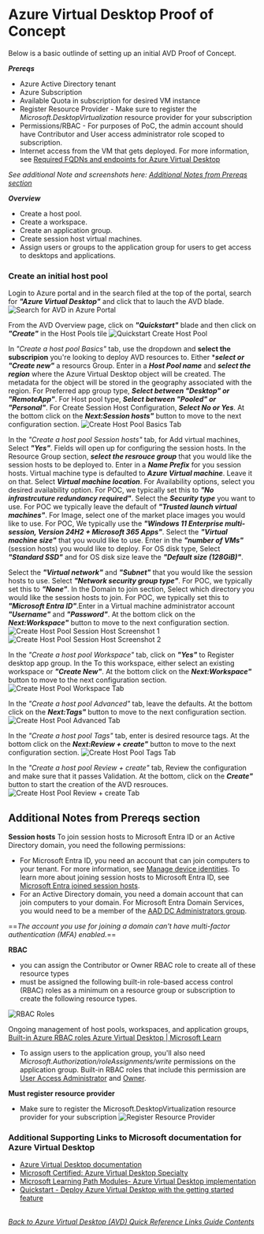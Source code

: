 # Azure Virtual Desktop Proof of Concept
Below is a basic outlinde of setting up an initial AVD Proof of Concept.

***Prereqs***
- Azure Active Directory tenant
- Azure Subscription
- Available Quota in subscription for desired VM instance
- Register Resource Provider - Make sure to register the *Microsoft.DesktopVirtualization* resource provider for your subscription
- Permissions/RBAC - For purposes of PoC, the admin account should have Contributor and User access administrator role scoped to subscription. 
- Internet access from the VM that gets deployed. For more information, see [Required FQDNs and endpoints for Azure Virtual Desktop](https://learn.microsoft.com/en-us/azure/virtual-desktop/required-fqdn-endpoint)

*See additional Note and screenshots here: [Additional Notes from Prereqs section](https://github.com/chrismihm-ms/AVDQuickLinks/blob/main/poc.md#notes-from-prereqs-section)*

***Overview***
- Create a host pool.
- Create a workspace.
- Create an application group.
- Create session host virtual machines.
- Assign users or groups to the application group for users to get access to desktops and applications.

### Create an initial host pool
Login to Azure portal and in the search filed at the top of the portal, search for ***"Azure Virtual Desktop"*** and click that to lauch the AVD blade.
![Search for AVD in Azure Portal](/Diagrams/search-avd-blade.png)  

From the AVD Overview page, click on ***"Quickstart"*** blade and then click on ***"Create"*** in the Host Pools tile
![Quickstart Create Host Pool](/Diagrams/QuickStartCreateHostPool.png)  

In *"Create a host pool Basics"* tab, use the dropdown and ****select the subscripion**** you're looking to deploy AVD resources to. Either ****select or "Create new"*** a resourcs Group. Enter in a ***Host Pool name*** and ***select the region*** where the Azure Virtual Desktop object will be created. The metadata for the object will be stored in the geography associated with the region. For Preferred app group type, ***Select between "Desktop" or "RemoteApp"***. For Host pool type, ***Select between "Pooled" or "Personal"***. For Create Session Host Configuration, ***Select No or Yes***. At the bottom click on the ***Next:Session hosts"*** button to move to the next configuration section.
![Create Host Pool Basics Tab](/Diagrams/CreateHostPoolBasics.png)

In the *"Create a host pool Session hosts"* tab, for Add virtual machines, Select ***"Yes"***. Fields will open up for configuring the session hosts. In the Resource Group section, ***select the resrouce group*** that you would like the session hosts to be deployed to. Enter in a ***Name Prefix*** for you session hosts. Virtual machine type is defaulted to ***Azure Virtual machine***. Leave it on that. Select ***Virtual machine location***. For Availability options, select you desired availability option. For POC, we typically set this to ***"No infrastrcuture redundancy required"***. Select the ***Security type*** you want to use. For POC we typically leave the default of ***"Trusted launch virtual machines"***. For Image, select one of the market place images you would like to use. For POC, We typically use the ***"Windows 11 Enterprise multi-session, Version 24H2 + Microsoft 365 Apps"***. Select the ***"Virtual machine size"*** that you would like to use. Enter in the ***"number of VMs"*** (session hosts) you would like to deploy. For OS disk type, Select ***"Standard SSD"*** and for OS disk size leave the ***"Default size (128GiB)"***.

Select the ***"Virtual network"*** and ***"Subnet"*** that you would like the session hosts to use. Select ***"Network security group type"***. For POC, we typically set this to ***"None"***. In the Domain to join section, Select which directory you would like the session hosts to join. For POC, we typically set this to ***"Microsoft Entra ID"***.Enter in a Virtual machine administrator account ***"Username"*** and ***"Password"***. At the bottom click on the ***Next:Workspace"*** button to move to the next configuration section.
![Create Host Pool Session Host Screenshot 1](/Diagrams/CreateHostPoolSessionHost1.png)
![Create Host Pool Session Host Screenshot 2](/Diagrams/CreateHostPoolSessionHost2.png)

In the *"Create a host pool Workspace"* tab, click on ***"Yes"*** to Register desktop app group. In the To this workspace, either select an existing workspace or ***"Create New"***. At the bottom click on the ***Next:Workspace"*** button to move to the next configuration section.
![Create Host Pool Workspace Tab](/Diagrams/CreateHostPoolWorkspace.png)

In the *"Create a host pool Advanced"* tab, leave the defaults. At the bottom click on the ***Next:Tags"*** button to move to the next configuration section.
![Create Host Pool Advanced Tab](/Diagrams/CreateHostPoolAdvanced.png)

In the *"Create a host pool Tags"* tab, enter is desired resource tags. At the bottom click on the ***Next:Review + create"*** button to move to the next configuration section.
![Create Host Pool Tags Tab](/Diagrams/CreateHostPoolTags.png)

In the *"Create a host pool Review + create"* tab, Review the configuration and make sure that it passes Validation. At the bottom, click on the ***Create"*** button to start the creation of the AVD resrouces.
![Create Host Pool Review + create Tab](/Diagrams/CreateHostPoolCreate.png)

## Additional Notes from Prereqs section

**Session hosts**
To join session hosts to Microsoft Entra ID or an Active Directory domain, you need the following permissions:
- For Microsoft Entra ID, you need an account that can join computers to your tenant. For more information, see [Manage device identities](https://learn.microsoft.com/en-us/azure/active-directory/devices/manage-device-identities#configure-device-settings). To learn more about joining session hosts to Microsoft Entra ID, see [Microsoft Entra joined session hosts](https://learn.microsoft.com/en-us/azure/virtual-desktop/azure-ad-joined-session-hosts).
- For an Active Directory domain, you need a domain account that can join computers to your domain. For Microsoft Entra Domain Services, you would need to be a member of the [AAD DC Administrators group](https://learn.microsoft.com/en-us/azure/active-directory-domain-services/tutorial-create-instance-advanced#configure-an-administrative-group).

==*The account you use for joining a domain can't have multi-factor authentication (MFA) enabled.*==

**RBAC**
- you can assign the Contributor or Owner RBAC role to create all of these resource types
- must be assigned the following built-in role-based access control (RBAC) roles as a minimum on a resource group or subscription to create the following resource types.

![RBAC Roles](/Diagrams/RBACRoles.png)

Ongoing management of host pools, workspaces, and application groups,
[Built-in Azure RBAC roles Azure Virtual Desktop | Microsoft Learn](https://learn.microsoft.com/en-us/azure/virtual-desktop/rbac)
- To assign users to the application group, you'll also need *Microsoft.Authorization/roleAssignments/write* permissions on the application group.
Built-in RBAC roles that include this permission are [User Access Administrator](https://learn.microsoft.com/en-us/azure/role-based-access-control/built-in-roles#user-access-administrator) and [Owner](https://learn.microsoft.com/en-us/azure/role-based-access-control/built-in-roles#owner).

**Must register resource provider**
- Make sure to register the Microsoft.DesktopVirtualization resource provider for your subscription
![Register Resource Provider](/Diagrams/RegisterResourceProvider.png)

### Additional Supporting Links to Microsoft documentation for Azure Virtual Desktop
- [Azure Virtual Desktop documentation](https://learn.microsoft.com/en-us/azure/virtual-desktop/)
- [Microsoft Certified: Azure Virtual Desktop Specialty](https://learn.microsoft.com/en-us/certifications/azure-virtual-desktop-specialty/)
- [Microsoft Learning Path Modules- Azure Virtual Desktop implementation](https://learn.microsoft.com/en-us/training/browse/?terms=azure%20virtual%20desktop&expanded=azure&products=azure-virtual-desktop)
- [Quickstart - Deploy Azure Virtual Desktop with the getting started feature](https://learn.microsoft.com/en-us/azure/virtual-desktop/getting-started-feature?toc=%2Fazure%2Fvirtual-desktop%2Fremote-app-streaming%2Ftoc.json&bc=%2Fazure%2Fvirtual-desktop%2Fbreadcrumb%2Ftoc.json&tabs=new-aadds)

\
[*Back to Azure Virtual Desktop (AVD) Quick Reference Links Guide Contents*](https://github.com/chrismihm-ms/AVDQuickLinks/blob/main/README.md#azure-virtual-desktop-avd-quick-reference-links)